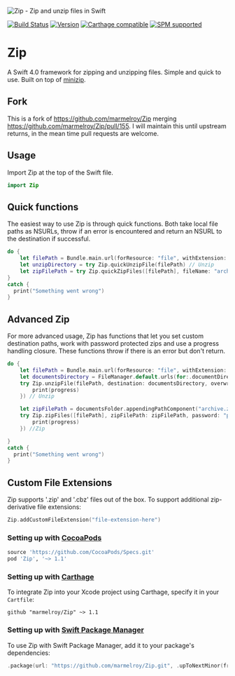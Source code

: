 ![Zip - Zip and unzip files in Swift](https://cloud.githubusercontent.com/assets/889949/12374908/252373d0-bcac-11e5-8ece-6933aeae8222.png)

[![Build Status](https://travis-ci.org/marmelroy/Zip.svg?branch=master)](https://travis-ci.org/marmelroy/Zip) [![Version](http://img.shields.io/cocoapods/v/Zip.svg)](http://cocoapods.org/?q=Zip) [![Carthage compatible](https://img.shields.io/badge/Carthage-compatible-4BC51D.svg?style=flat)](https://github.com/Carthage/Carthage) [![SPM supported](https://img.shields.io/badge/SPM-supported-brightgreen.svg?style=flat)](https://swift.org/package-manager)


# Zip
A Swift 4.0 framework for zipping and unzipping files. Simple and quick to use. Built on top of [minizip](https://github.com/nmoinvaz/minizip).


## Fork

This is a fork of https://github.com/marmelroy/Zip merging https://github.com/marmelroy/Zip/pull/155. I will maintain this until upstream returns, in the mean time pull requests are welcome.

## Usage

Import Zip at the top of the Swift file.

```swift
import Zip
```

## Quick functions

The easiest way to use Zip is through quick functions. Both take local file paths as NSURLs, throw if an error is encountered and return an NSURL to the destination if successful.
```swift
do {
    let filePath = Bundle.main.url(forResource: "file", withExtension: "zip")!
    let unzipDirectory = try Zip.quickUnzipFile(filePath) // Unzip
    let zipFilePath = try Zip.quickZipFiles([filePath], fileName: "archive") // Zip
}
catch {
  print("Something went wrong")
}
```

## Advanced Zip

For more advanced usage, Zip has functions that let you set custom  destination paths, work with password protected zips and use a progress handling closure. These functions throw if there is an error but don't return.
```swift
do {
    let filePath = Bundle.main.url(forResource: "file", withExtension: "zip")!
    let documentsDirectory = FileManager.default.urls(for:.documentDirectory, in: .userDomainMask)[0]
    try Zip.unzipFile(filePath, destination: documentsDirectory, overwrite: true, password: "password", progress: { (progress) -> () in
        print(progress)
    }) // Unzip

    let zipFilePath = documentsFolder.appendingPathComponent("archive.zip")
    try Zip.zipFiles([filePath], zipFilePath: zipFilePath, password: "password", progress: { (progress) -> () in
        print(progress)
    }) //Zip

}
catch {
  print("Something went wrong")
}
```

## Custom File Extensions

Zip supports '.zip' and '.cbz' files out of the box. To support additional zip-derivative file extensions:
```swift
Zip.addCustomFileExtension("file-extension-here")
```

### Setting up with [CocoaPods](http://cocoapods.org/?q=Zip)
```ruby
source 'https://github.com/CocoaPods/Specs.git'
pod 'Zip', '~> 1.1'
```

### Setting up with [Carthage](https://github.com/Carthage/Carthage)
To integrate Zip into your Xcode project using Carthage, specify it in your `Cartfile`:

```ogdl
github "marmelroy/Zip" ~> 1.1
```

### Setting up with [Swift Package Manager](https://swift.org/package-manager)
To use Zip with Swift Package Manager, add it to your package's dependencies:
```swift
.package(url: "https://github.com/marmelroy/Zip.git", .upToNextMinor(from: "1.1.0"))
```

